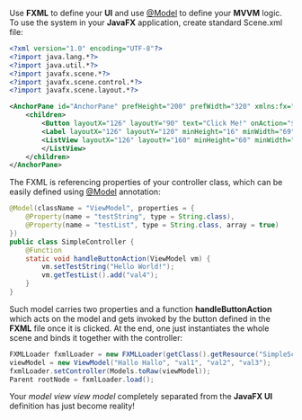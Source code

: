 Use __FXML__ to define your __UI__ and use [@Model](http://http://bits.netbeans.org/html+java/1.1/net/java/html/json/Model.html)
to define your __MVVM__ logic. To use the system in your __JavaFX__ application, create standard Scene.xml file:

```xml
<?xml version="1.0" encoding="UTF-8"?>
<?import java.lang.*?>
<?import java.util.*?>
<?import javafx.scene.*?>
<?import javafx.scene.control.*?>
<?import javafx.scene.layout.*?>

<AnchorPane id="AnchorPane" prefHeight="200" prefWidth="320" xmlns:fx="http://javafx.com/fxml/1" >
    <children>
        <Button layoutX="126" layoutY="90" text="Click Me!" onAction="$controller.handleButtonAction"  />
        <Label layoutX="126" layoutY="120" minHeight="16" minWidth="69" fx:id="label" text="${controller.testString}" />
        <ListView layoutX="126" layoutY="160" minHeight="60" minWidth="100" items = "${controller.testList}">
        </ListView>
    </children>
</AnchorPane>
```

The FXML is referencing properties of your controller class, which can be easily defined using 
[@Model](http://http://bits.netbeans.org/html+java/1.1/net/java/html/json/Model.html) annotation:

```java
@Model(className = "ViewModel", properties = {
    @Property(name = "testString", type = String.class),
    @Property(name = "testList", type = String.class, array = true)
})
public class SimpleController {
    @Function
    static void handleButtonAction(ViewModel vm) {
        vm.setTestString("Hello World!");
        vm.getTestList().add("val4");
    }
}
```

Such model carries two properties and a function __handleButtonAction__
which acts on the model and gets invoked by the button defined in the __FXML__
file once it is clicked. At the end, one just instantiates 
the whole scene and binds it together with the controller:

```java
FXMLLoader fxmlLoader = new FXMLLoader(getClass().getResource("SimpleScene.fxml"));
viewModel = new ViewModel("Hallo Hallo", "val1", "val2", "val3");
fxmlLoader.setController(Models.toRaw(viewModel));
Parent rootNode = fxmlLoader.load();
```

Your _model view view model_ completely separated from the __JavaFX UI__ definition has just become reality!